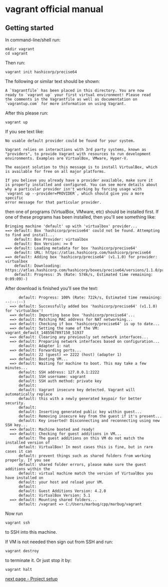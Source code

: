 # vagrant official manual #

## Getting started ##
In command-line/shell run:

    mkdir vagrant
    cd vagrant

Then run:

    vagrant init hashicorp/precise64

The following or similar text should be shown:

    A `Vagrantfile` has been placed in this directory. You are now
    ready to `vagrant up` your first virtual environment! Please read
    the comments in the Vagrantfile as well as documentation on
    `vagrantup.com` for more information on using Vagrant.

After this please run:

    vagrant up

If you see text like:

    No usable default provider could be found for your system.

    Vagrant relies on interactions with 3rd party systems, known as
    "providers", to provide Vagrant with resources to run development
    environments. Examples are VirtualBox, VMware, Hyper-V.

    The easiest solution to this message is to install VirtualBox, which
    is available for free on all major platforms.

    If you believe you already have a provider available, make sure it
    is properly installed and configured. You can see more details about
    why a particular provider isn't working by forcing usage with
    `vagrant up --provider=PROVIDER`, which should give you a more specific
    error message for that particular provider.

then one of programs (VirtualBox, VMware, etc) should be installed first.
If one of these programs has been installed, then you'll see something like:

    Bringing machine 'default' up with 'virtualbox' provider...
    ==> default: Box 'hashicorp/precise64' could not be found. Attempting to find and install...
        default: Box Provider: virtualbox
        default: Box Version: >= 0
    ==> default: Loading metadata for box 'hashicorp/precise64'
        default: URL: https://atlas.hashicorp.com/hashicorp/precise64
    ==> default: Adding box 'hashicorp/precise64' (v1.1.0) for provider: virtualbox
        default: Downloading: https://atlas.hashicorp.com/hashicorp/boxes/precise64/versions/1.1.0/providers/virtualbox.box
        default: Progress: 3% (Rate: 574k/s, Estimated time remaining: 0:09:09)-)

After download is finished you'll see the text:

          default: Progress: 100% (Rate: 722k/s, Estimated time remaining: --:--:--)
      ==> default: Successfully added box 'hashicorp/precise64' (v1.1.0) for 'virtualbox'!
      ==> default: Importing base box 'hashicorp/precise64'...
      ==> default: Matching MAC address for NAT networking...
      ==> default: Checking if box 'hashicorp/precise64' is up to date...
      ==> default: Setting the name of the VM: vagrant_default_1485567897150_51937
      ==> default: Clearing any previously set network interfaces...
      ==> default: Preparing network interfaces based on configuration...
          default: Adapter 1: nat
      ==> default: Forwarding ports...
          default: 22 (guest) => 2222 (host) (adapter 1)
      ==> default: Booting VM...
      ==> default: Waiting for machine to boot. This may take a few minutes...
          default: SSH address: 127.0.0.1:2222
          default: SSH username: vagrant
          default: SSH auth method: private key
          default:
          default: Vagrant insecure key detected. Vagrant will automatically replace
          default: this with a newly generated keypair for better security.
          default:
          default: Inserting generated public key within guest...
          default: Removing insecure key from the guest if it's present...
          default: Key inserted! Disconnecting and reconnecting using new SSH key...
      ==> default: Machine booted and ready!
      ==> default: Checking for guest additions in VM...
          default: The guest additions on this VM do not match the installed version of
          default: VirtualBox! In most cases this is fine, but in rare cases it can
          default: prevent things such as shared folders from working properly. If you see
          default: shared folder errors, please make sure the guest additions within the
          default: virtual machine match the version of VirtualBox you have installed on
          default: your host and reload your VM.
          default:
          default: Guest Additions Version: 4.2.0
          default: VirtualBox Version: 5.1
      ==> default: Mounting shared folders...
          default: /vagrant => C:/Users/marbug/cpp/marbug/vagrant

Now run

    vagrant ssh

to SSH into this machine.

If VM is not needed then sign out from SSH and run:

    vagrant destroy

to terminate it. Or just stop it by:

    vagrant halt

[next page - Project setup](docs/project-setup.md)
